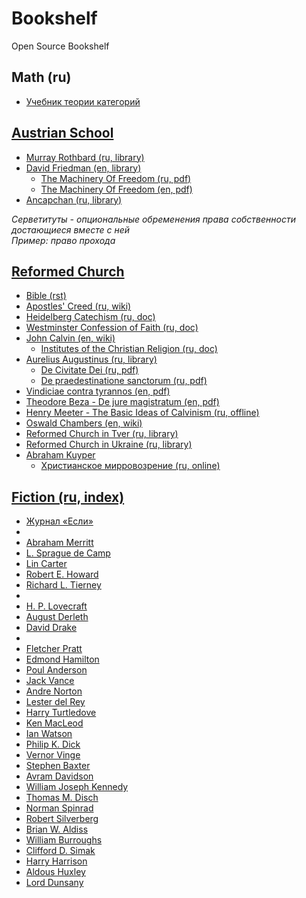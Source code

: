 # Bookshelf

Open Source Bookshelf

## Math (ru)

* [Учебник теории категорий](https://github.com/George66/Textbook)

## [Austrian School](https://en.wikipedia.org/wiki/Austrian_School)

* [Murray Rothbard (ru, library)](https://ru.bookmate.com/authors/Wn7HwnHg)
* [David Friedman (en, library)](http://daviddfriedman.com)
    * [The Machinery Of Freedom (ru, pdf)](https://ancapchan.info/downloads/%D0%94%D1%8D%D0%B2%D0%B8%D0%B4%20%D0%A4%D1%80%D0%B8%D0%B4%D0%BC%D0%B0%D0%BD%2C%20%D0%9C%D0%B5%D1%85%D0%B0%D0%BD%D0%B8%D0%BA%D0%B0%20%D1%81%D0%B2%D0%BE%D0%B1%D0%BE%D0%B4%D1%8B.pdf)
    * [The Machinery Of Freedom (en, pdf)](https://ancapchan.info/downloads/Machinery%203rd%20Edn%20POD%2025.pdf)
* [Ancapchan (ru, library)](https://ancapchan.info)

_Серветитуты - опциональные обременения права собственности достающиеся вместе с ней  
Пример: право прохода_

## [Reformed Church](https://en.wikipedia.org/wiki/Calvinism)

* [Bible (rst)](https://bible.by/)
* [Apostles' Creed (ru, wiki)](https://ru.wikipedia.org/wiki/%D0%90%D0%BF%D0%BE%D1%81%D1%82%D0%BE%D0%BB%D1%8C%D1%81%D0%BA%D0%B8%D0%B9_%D0%A1%D0%B8%D0%BC%D0%B2%D0%BE%D0%BB_%D0%B2%D0%B5%D1%80%D1%8B)
* [Heidelberg Catechism (ru, doc)](https://www.reformed.org.ua/2/22/Caspar)
* [Westminster Confession of Faith (ru, doc)](https://www.reformed.org.ua/2/108/)
* [John Calvin (en, wiki)](https://en.wikipedia.org/wiki/John_Calvin)
    * [Institutes of the Christian Religion (ru, doc)](https://www.reformed.org.ua/2-96-Index%20by%20Author#auCA)
* [Aurelius Augustinus (ru, library)](https://azbyka.ru/otechnik/Avrelij_Avgustin/)
    * [De Civitate Dei (ru, pdf)](https://azbyka.ru/otechnik/books/download/8404-%D0%9E-%D0%B3%D1%80%D0%B0%D0%B4%D0%B5-%D0%91%D0%BE%D0%B6%D1%8C%D0%B5%D0%BC.pdf)
    * [De praedestinatione sanctorum (ru, pdf)](https://azbyka.ru/otechnik/books/download/8407-%D0%9E-%D0%BF%D1%80%D0%B5%D0%B4%D0%BE%D0%BF%D1%80%D0%B5%D0%B4%D0%B5%D0%BB%D0%B5%D0%BD%D0%B8%D0%B8-%D1%81%D0%B2%D1%8F%D1%82%D1%8B%D1%85.pdf)
* [Vindiciae contra tyrannos (en, pdf)](http://www.yorku.ca/comninel/courses/3020pdf/vindiciae.pdf)
* [Theodore Beza - De jure magistratum (en, pdf)](http://www.onthewing.org/user/Beza%20-%20Rights%20of%20Magistrates.pdf)
* [Henry Meeter - The Basic Ideas of Calvinism (ru, offline)](https://www.ozon.ru/context/detail/id/1509866/)
* [Oswald Chambers (en, wiki)](https://en.wikipedia.org/wiki/Oswald_Chambers)
* [Reformed Church in Tver (ru, library)](https://www.reformtver.ru/)
* [Reformed Church in Ukraine (ru, library)](https://www.reformed.org.ua/)
* [Abraham Kuyper](https://en.wikipedia.org/wiki/Abraham_Kuyper#Bibliography)
    * [Христианское мирровозрение (ru, online)](https://www.reformed.org.ua/2/140/Kuyper)

## [Fiction (ru, index)](https://fantlab.ru)

* [Журнал «Если»](https://fantlab.ru/work86383)
*
* [Abraham Merritt](https://fantlab.ru/autor84)
* [L. Sprague de Camp](https://fantlab.ru/autor24)
* [Lin Carter](https://fantlab.ru/autor86)
* [Robert E. Howard](https://fantlab.ru/autor59)
* [Richard L. Tierney](https://en.wikipedia.org/wiki/Richard_L._Tierney)
*
* [H. P. Lovecraft](https://fantlab.ru/autor82)
* [August Derleth](https://fantlab.ru/autor487)  
* [David Drake](https://fantlab.ru/autor80)  
*
* [Fletcher Pratt](https://fantlab.ru/autor327)
* [Edmond Hamilton](https://fantlab.ru/autor417)
* [Poul Anderson](https://fantlab.ru/autor28)
* [Jack Vance](https://fantlab.ru/autor323)
* [Andre Norton](https://fantlab.ru/autor127)
* [Lester del Rey](https://fantlab.ru/autor529)
* [Harry Turtledove](https://fantlab.ru/autor229)
* [Ken MacLeod](https://fantlab.ru/autor1251)
* [Ian Watson](https://fantlab.ru/autor1141)
* [Philip K. Dick](https://fantlab.ru/autor73)
* [Vernor Vinge](https://fantlab.ru/autor183)
* [Stephen Baxter](https://fantlab.ru/autor258)
* [Avram Davidson](https://fantlab.ru/autor401)
* [William Joseph Kennedy](http://flibustahezeous3.onion/a/17780)
* [Thomas M. Disch](https://fantlab.ru/autor1273)
* [Norman Spinrad](https://fantlab.ru/autor800)
* [Robert Silverberg](https://fantlab.ru/autor90)
* [Brian W. Aldiss](https://fantlab.ru/autor528)
* [William Burroughs](https://fantlab.ru/autor377)
* [Clifford D. Simak](https://fantlab.ru/autor5)
* [Harry Harrison](https://fantlab.ru/autor13)
* [Aldous Huxley](https://fantlab.ru/autor101)
* [Lord Dunsany](https://fantlab.ru/autor973)

